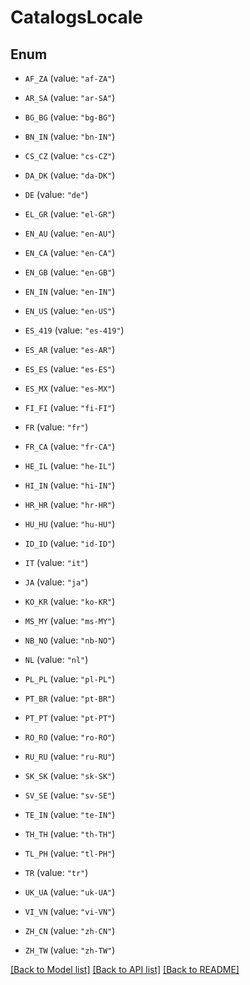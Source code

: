 # CatalogsLocale

## Enum


* `AF_ZA` (value: `"af-ZA"`)

* `AR_SA` (value: `"ar-SA"`)

* `BG_BG` (value: `"bg-BG"`)

* `BN_IN` (value: `"bn-IN"`)

* `CS_CZ` (value: `"cs-CZ"`)

* `DA_DK` (value: `"da-DK"`)

* `DE` (value: `"de"`)

* `EL_GR` (value: `"el-GR"`)

* `EN_AU` (value: `"en-AU"`)

* `EN_CA` (value: `"en-CA"`)

* `EN_GB` (value: `"en-GB"`)

* `EN_IN` (value: `"en-IN"`)

* `EN_US` (value: `"en-US"`)

* `ES_419` (value: `"es-419"`)

* `ES_AR` (value: `"es-AR"`)

* `ES_ES` (value: `"es-ES"`)

* `ES_MX` (value: `"es-MX"`)

* `FI_FI` (value: `"fi-FI"`)

* `FR` (value: `"fr"`)

* `FR_CA` (value: `"fr-CA"`)

* `HE_IL` (value: `"he-IL"`)

* `HI_IN` (value: `"hi-IN"`)

* `HR_HR` (value: `"hr-HR"`)

* `HU_HU` (value: `"hu-HU"`)

* `ID_ID` (value: `"id-ID"`)

* `IT` (value: `"it"`)

* `JA` (value: `"ja"`)

* `KO_KR` (value: `"ko-KR"`)

* `MS_MY` (value: `"ms-MY"`)

* `NB_NO` (value: `"nb-NO"`)

* `NL` (value: `"nl"`)

* `PL_PL` (value: `"pl-PL"`)

* `PT_BR` (value: `"pt-BR"`)

* `PT_PT` (value: `"pt-PT"`)

* `RO_RO` (value: `"ro-RO"`)

* `RU_RU` (value: `"ru-RU"`)

* `SK_SK` (value: `"sk-SK"`)

* `SV_SE` (value: `"sv-SE"`)

* `TE_IN` (value: `"te-IN"`)

* `TH_TH` (value: `"th-TH"`)

* `TL_PH` (value: `"tl-PH"`)

* `TR` (value: `"tr"`)

* `UK_UA` (value: `"uk-UA"`)

* `VI_VN` (value: `"vi-VN"`)

* `ZH_CN` (value: `"zh-CN"`)

* `ZH_TW` (value: `"zh-TW"`)


[[Back to Model list]](../README.md#documentation-for-models) [[Back to API list]](../README.md#documentation-for-api-endpoints) [[Back to README]](../README.md)


